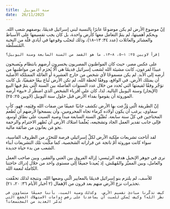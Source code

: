 ```yaml
---
title:  سنة اليوبيل
date:  26/11/2025
---
```


إنّ موضوع الأرض لم يكن موضوعًا عابرًا بالنسبة لبني إسرائيل قديمًا، بوصفهم شعب الله. وبحكم أهميتها، لم يتمّ التعامل معها كأرض واحدة، بل كان يجب تقسيمها على الأسباط والعشائر والعائلات (عدد ٣٤: ١٣–١٨)، وذلك لتجنّب وقوعها في أيادي قلّة من النخبة المُتسلّطة.

`اِقرأ لاويين ٢٥: ١–٥، ٨–١٣. ما هو القصد من السنة السابعة وسنة اليوبيل؟`

على عكس مصر، حيث كان المواطنون المصريون يخسرون أرضهم بانتظام ويُصبحون عبيدًا لفرعون، كانت مشيئة الله لشعب إسرائيل قديمًا هي ألّا يُحرَم أي من مواطنيها من أرضه إلى الأبد. لم يكن مسموحًا لأي شخص من خارج العشيرة أو العائلة الممتلكة الأصلية أن يمتلك الأرض. في الواقع، ووفقًا لخطة الله، لم تكن الأرض تُباع بيعًا حقيقيًا، بل كانت تؤجَّر وفقًا لقيمتها التي تُحدد من خلال عدد السنوات الفاصلة بين السنة الّتي يتمّ فيها البيع (الإيجار) وسنة اليوبيل التالية. لذا، كان على أقرباء الشخص الذي اضطُر لـ «بيع» أرضه الموروثة أن يقوموا بفداء الأرض قبل حلول سنة اليوبيل (لاويين ٢٥: ٢٥).

إنّ الطريقة الّتي وُزِّعت بها الأرض تكشف جانبًا عميقًا من صفات الله وقِيَمِه، فهو، كأبٍ سماوي، يرغب أن يكون أولاده كرماء تجاه المحرومين، وأن يسمحوا لأرضهم أن تُطعم المحتاجين في كلّ سنة سابعة. تُطبِّق السنة السابعة مبدأ وصية السبت على نطاق أوسع، فإلى جانب تقدير العمل الجاد وتشجيعه، يُعلّمنا امتلاك الأرض أن نُظهر الاحترام والرحمة نحو مَن يعانون من ضائقة مالية.

لقد أتاحت تشريعات ملكية الأرض لكلِّ إسرائيلي فرصة للتحرّر من الظروف القاسية، سواء كانت موروثة أَمْ ناتجة عن قراراته الشخصية، كما مكّنت تلك التشريعات أبناء الشعب من بدء حياة جديدة.

نرى في جوهر الإنجيل هدفه الرئيسي: إزالة الفروق بين الغني والفقير، وبين صاحب العمل والعامل، وبين المميَّز والمُهمّش، إذ يُعيدنا جميعًا إلى مستوى واحد من خلال إدراك حاجتنا الكاملة لنعمة الله.

للأسف، لم يلتزم بنو إسرائيل قديمًا بالمعايير الّتي وضعها الله، ونتيجة لذلك تحقّقت تحذيرات نزع الأرض منهم بعد قرون من الإهمال (٢ أخبار الأيام ٣٦: ٢٠، ٢١).

`كيف تذكّرنا مبادئ تقسيم الأرض،  وكذلك وصية السبت، بأننا جميعًا متساوون في نظر الله؟ وكيف يُمكن للسبت أن يساعدنا على رفض دوامات الاستهلاك الجشع التي تُدمّر العديد من المجتمعات؟`